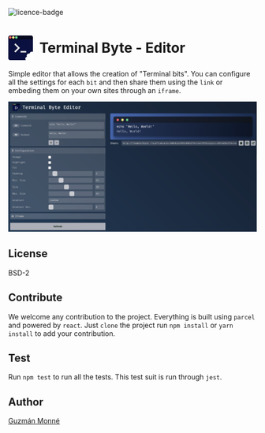 ![licence-badge](https://img.shields.io/github/license/guzmonne/terminal-byte-editor)

<h1 style="display: flex; align-items: center;">
<img src="./src/images/logo.png" width="50px; margin-right: 25px"/>
<span>&nbsp;&nbsp;Terminal Byte - Editor</span>
</h1>

Simple editor that allows the creation of "Terminal bits". You can configure all the settings for each `bit` and then share them using the `link` or embeding them on your own sites through an `iframe`.

![Example](./src/images/example.png)

## License

BSD-2

## Contribute

We welcome any contribution to the project. Everything is built using `parcel` and powered by `react`. Just `clone` the project run `npm install` or `yarn install` to add your contribution.

## Test

Run `npm test` to run all the tests. This test suit is run through `jest`.

## Author

[Guzmán Monné](htttps://twitter.com/guzmonne)